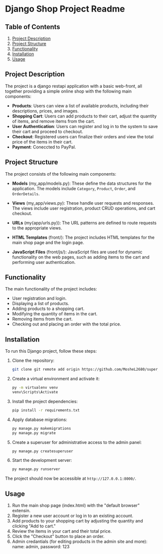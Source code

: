 # Django Shop Project Readme

## Table of Contents

1. [Project Description](#project-description)
2. [Project Structure](#project-structure)
3. [Functionality](#functionality)
4. [Installation](#installation)
5. [Usage](#usage)


## Project Description

The project is a django restapi application with a basic web-front, all together providing a simple online shop with the following main components:
- **Products**: Users can view a list of available products, including their descriptions, prices, and images.
- **Shopping Cart**: Users can add products to their cart, adjust the quantity of items, and remove items from the cart.
- **User Authentication**: Users can register and log in to the system to save their cart and proceed to checkout.
- **Checkout**: Registered users can finalize their orders and view the total price of the items in their cart.
- **Payment**: Coneccted to PayPal.

## Project Structure

The project consists of the following main components:

- **Models** (my_app/models.py): These define the data structures for the application. The models include `Category`, `Product`, `Order`, and `OrderDetails`.

- **Views** (my_app/views.py): These handle user requests and responses. The views include user registration, product CRUD operations, and cart checkout.

- **URLs** (my{app/urls.py}): The URL patterns are defined to route requests to the appropriate views.

- **HTML Templates** (front/): The project includes HTML templates for the main shop page and the login page.

- **JavaScript Files** (front/js/): JavaScript files are used for dynamic functionality on the web pages, such as adding items to the cart and performing user authentication.

## Functionality

The main functionality of the project includes:
- User registration and login.
- Displaying a list of products.
- Adding products to a shopping cart.
- Modifying the quantity of items in the cart.
- Removing items from the cart.
- Checking out and placing an order with the total price.

## Installation

To run this Django project, follow these steps:

1. Clone the repository:
    ```bash
    git clone git remote add origin https://github.com/MosheL2680/super_django.git
   
2. Create a virtual environment and activate it:
    ```bash 
    py -m virtualenv venv
    venv\Scripts\Activate
   
3. Install the project dependencies:
    ```bash
    pip install -r requirements.txt
   
4. Apply database migrations:
    ```bash
    py manage.py makemigrations
    py manage.py migrate
   
5. Create a superuser for administrative access to the admin panel:
    ```bash
    py manage.py createsuperuser
   
6. Start the development server:
    ```bash
    py manage.py runserver

The project should now be accessible at `http://127.0.0.1:8000/`.

## Usage

1. Run the main shop page (index.html) with the "default browser" extensin.
2. Register a new user account or log in to an existing account.
3. Add products to your shopping cart by adjusting the quantity and clicking "Add to cart."
4. Review the items in your cart and their total price.
5. Click the "Checkout" button to place an order.
6. Admin credantials (for editing products in the admin site and more): name: admin, password: 123

